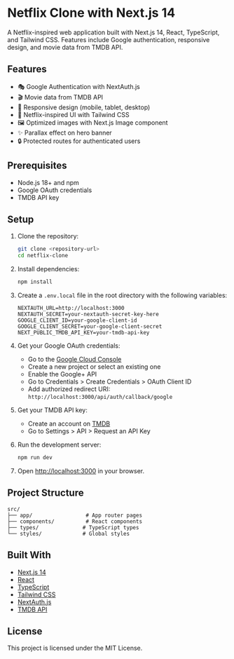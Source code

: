 # Netflix Clone with Next.js 14

A Netflix-inspired web application built with Next.js 14, React, TypeScript, and Tailwind CSS. Features include Google authentication, responsive design, and movie data from TMDB API.

## Features

- 🎭 Google Authentication with NextAuth.js
- 🎬 Movie data from TMDB API
- 📱 Responsive design (mobile, tablet, desktop)
- 🎨 Netflix-inspired UI with Tailwind CSS
- 🖼️ Optimized images with Next.js Image component
- ✨ Parallax effect on hero banner
- 🔒 Protected routes for authenticated users

## Prerequisites

- Node.js 18+ and npm
- Google OAuth credentials
- TMDB API key

## Setup

1. Clone the repository:
   ```bash
   git clone <repository-url>
   cd netflix-clone
   ```

2. Install dependencies:
   ```bash
   npm install
   ```

3. Create a `.env.local` file in the root directory with the following variables:
   ```
   NEXTAUTH_URL=http://localhost:3000
   NEXTAUTH_SECRET=your-nextauth-secret-key-here
   GOOGLE_CLIENT_ID=your-google-client-id
   GOOGLE_CLIENT_SECRET=your-google-client-secret
   NEXT_PUBLIC_TMDB_API_KEY=your-tmdb-api-key
   ```

4. Get your Google OAuth credentials:
   - Go to the [Google Cloud Console](https://console.cloud.google.com)
   - Create a new project or select an existing one
   - Enable the Google+ API
   - Go to Credentials > Create Credentials > OAuth Client ID
   - Add authorized redirect URI: `http://localhost:3000/api/auth/callback/google`

5. Get your TMDB API key:
   - Create an account on [TMDB](https://www.themoviedb.org)
   - Go to Settings > API > Request an API Key

6. Run the development server:
   ```bash
   npm run dev
   ```

7. Open [http://localhost:3000](http://localhost:3000) in your browser.

## Project Structure

```
src/
├── app/                 # App router pages
├── components/          # React components
├── types/              # TypeScript types
└── styles/             # Global styles
```

## Built With

- [Next.js 14](https://nextjs.org/)
- [React](https://reactjs.org/)
- [TypeScript](https://www.typescriptlang.org/)
- [Tailwind CSS](https://tailwindcss.com/)
- [NextAuth.js](https://next-auth.js.org/)
- [TMDB API](https://www.themoviedb.org/documentation/api)

## License

This project is licensed under the MIT License.
